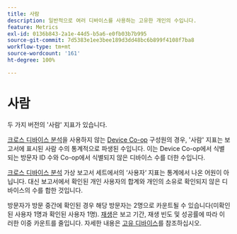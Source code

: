 ```yaml
---
title: 사람
description: 일반적으로 여러 디바이스를 사용하는 고유한 개인의 수입니다.
feature: Metrics
exl-id: 0136b843-2a1e-44d5-b5a6-e0fb03b7b995
source-git-commit: 7d5383e1ee3bee189d3dd48bc6b899f4108f7ba8
workflow-type: tm+mt
source-wordcount: '161'
ht-degree: 100%

---
```


# 사람

두 가지 버전의 &#39;사람&#39; 지표가 있습니다.

[크로스 디바이스 분석](../cda/overview.md)을 사용하지 않는 [Device Co-op](https://experienceleague.adobe.com/docs/device-co-op/using/data/people.html?lang=ko-KR) 구성원의 경우, &#39;사람&#39; 지표는 보고서에 표시된 사람 수의 통계적으로 파생된 수입니다. 이는 Device Co-op에서 식별되는 방문자 ID 수와 Co-op에서 식별되지 않은 디바이스 수를 더한 수입니다.

[크로스 디바이스 분석](../cda/overview.md) 가상 보고서 세트에서의 ‘사용자‘ 지표는 통계에서 나온 어원이 아닙니다. 대신 보고서에서 확인된 개인 사용자의 합계와 개인의 소유로 확인되지 않은 디바이스의 수를 합한 것입니다.

방문자가 방문 중간에 확인된 경우 해당 방문자는 2명으로 카운트될 수 있습니다(미확인된 사용자 1명과 확인된 사용자 1명). [재생](/help/components/cda/replay.md)은 보고 기간, 재생 빈도 및 성공률에 따라 이러한 이중 카운트를 줄입니다. 자세한 내용은 [고유 디바이스](unique-devices.md)를 참조하십시오.
